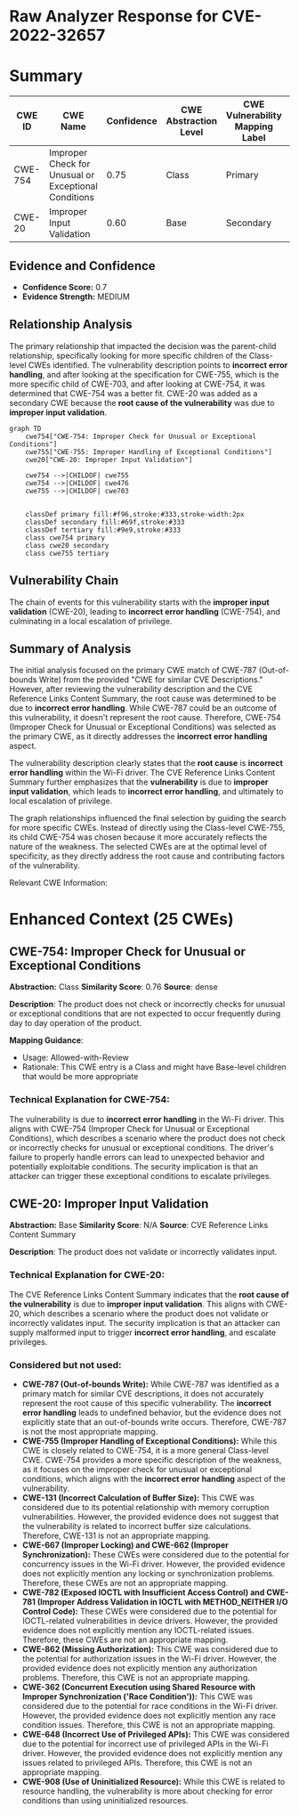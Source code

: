 # Raw Analyzer Response for CVE-2022-32657

# Summary
| CWE ID | CWE Name | Confidence | CWE Abstraction Level | CWE Vulnerability Mapping Label | CWE-Vulnerability Mapping Notes |
|---|---|---|---|---|---|
| CWE-754 | Improper Check for Unusual or Exceptional Conditions | 0.75 | Class | Primary | Allowed-with-Review |
| CWE-20 | Improper Input Validation | 0.60 | Base | Secondary | Allowed |

## Evidence and Confidence

*   **Confidence Score:** 0.7
*   **Evidence Strength:** MEDIUM

## Relationship Analysis
The primary relationship that impacted the decision was the parent-child relationship, specifically looking for more specific children of the Class-level CWEs identified. The vulnerability description points to **incorrect error handling**, and after looking at the specification for CWE-755, which is the more specific child of CWE-703, and after looking at CWE-754, it was determined that CWE-754 was a better fit. CWE-20 was added as a secondary CWE because the **root cause of the vulnerability** was due to **improper input validation**.

```mermaid
graph TD
    cwe754["CWE-754: Improper Check for Unusual or Exceptional Conditions"]
    cwe755["CWE-755: Improper Handling of Exceptional Conditions"]
    cwe20["CWE-20: Improper Input Validation"]
    
    cwe754 -->|CHILDOF| cwe755
    cwe754 -->|CHILDOF| cwe476
    cwe755 -->|CHILDOF| cwe703

    
    classDef primary fill:#f96,stroke:#333,stroke-width:2px
    classDef secondary fill:#69f,stroke:#333
    classDef tertiary fill:#9e9,stroke:#333
    class cwe754 primary
    class cwe20 secondary
    class cwe755 tertiary
```

## Vulnerability Chain
The chain of events for this vulnerability starts with the **improper input validation** (CWE-20), leading to **incorrect error handling** (CWE-754), and culminating in a local escalation of privilege.

## Summary of Analysis
The initial analysis focused on the primary CWE match of CWE-787 (Out-of-bounds Write) from the provided "CWE for similar CVE Descriptions." However, after reviewing the vulnerability description and the CVE Reference Links Content Summary, the root cause was determined to be due to **incorrect error handling**. While CWE-787 could be an outcome of this vulnerability, it doesn't represent the root cause. Therefore, CWE-754 (Improper Check for Unusual or Exceptional Conditions) was selected as the primary CWE, as it directly addresses the **incorrect error handling** aspect.

The vulnerability description clearly states that the **root cause** is **incorrect error handling** within the Wi-Fi driver. The CVE Reference Links Content Summary further emphasizes that the **vulnerability** is due to **improper input validation**, which leads to **incorrect error handling**, and ultimately to local escalation of privilege.

The graph relationships influenced the final selection by guiding the search for more specific CWEs. Instead of directly using the Class-level CWE-755, its child CWE-754 was chosen because it more accurately reflects the nature of the weakness. The selected CWEs are at the optimal level of specificity, as they directly address the root cause and contributing factors of the vulnerability.

Relevant CWE Information:

# Enhanced Context (25 CWEs)

## CWE-754: Improper Check for Unusual or Exceptional Conditions
**Abstraction:** Class
**Similarity Score**: 0.76
**Source**: dense

**Description**:
The product does not check or incorrectly checks for unusual or exceptional conditions that are not expected to occur frequently during day to day operation of the product.

**Mapping Guidance**:
- Usage: Allowed-with-Review
- Rationale: This CWE entry is a Class and might have Base-level children that would be more appropriate

### Technical Explanation for CWE-754:
The vulnerability is due to **incorrect error handling** in the Wi-Fi driver. This aligns with CWE-754 (Improper Check for Unusual or Exceptional Conditions), which describes a scenario where the product does not check or incorrectly checks for unusual or exceptional conditions. The driver's failure to properly handle errors can lead to unexpected behavior and potentially exploitable conditions. The security implication is that an attacker can trigger these exceptional conditions to escalate privileges.

## CWE-20: Improper Input Validation
**Abstraction:** Base
**Similarity Score**: N/A
**Source**: CVE Reference Links Content Summary

**Description**:
The product does not validate or incorrectly validates input.

### Technical Explanation for CWE-20:
The CVE Reference Links Content Summary indicates that the **root cause of the vulnerability** is due to **improper input validation**. This aligns with CWE-20, which describes a scenario where the product does not validate or incorrectly validates input. The security implication is that an attacker can supply malformed input to trigger **incorrect error handling**, and escalate privileges.

### Considered but not used:

*   **CWE-787 (Out-of-bounds Write):** While CWE-787 was identified as a primary match for similar CVE descriptions, it does not accurately represent the root cause of this specific vulnerability. The **incorrect error handling** leads to undefined behavior, but the evidence does not explicitly state that an out-of-bounds write occurs. Therefore, CWE-787 is not the most appropriate mapping.
*   **CWE-755 (Improper Handling of Exceptional Conditions):** While this CWE is closely related to CWE-754, it is a more general Class-level CWE. CWE-754 provides a more specific description of the weakness, as it focuses on the improper check for unusual or exceptional conditions, which aligns with the **incorrect error handling** aspect of the vulnerability.
*   **CWE-131 (Incorrect Calculation of Buffer Size):** This CWE was considered due to its potential relationship with memory corruption vulnerabilities. However, the provided evidence does not suggest that the vulnerability is related to incorrect buffer size calculations. Therefore, CWE-131 is not an appropriate mapping.
*   **CWE-667 (Improper Locking) and CWE-662 (Improper Synchronization):** These CWEs were considered due to the potential for concurrency issues in the Wi-Fi driver. However, the provided evidence does not explicitly mention any locking or synchronization problems. Therefore, these CWEs are not an appropriate mapping.
*   **CWE-782 (Exposed IOCTL with Insufficient Access Control) and CWE-781 (Improper Address Validation in IOCTL with METHOD_NEITHER I/O Control Code):** These CWEs were considered due to the potential for IOCTL-related vulnerabilities in device drivers. However, the provided evidence does not explicitly mention any IOCTL-related issues. Therefore, these CWEs are not an appropriate mapping.
*   **CWE-862 (Missing Authorization):** This CWE was considered due to the potential for authorization issues in the Wi-Fi driver. However, the provided evidence does not explicitly mention any authorization problems. Therefore, this CWE is not an appropriate mapping.
*   **CWE-362 (Concurrent Execution using Shared Resource with Improper Synchronization ('Race Condition')):** This CWE was considered due to the potential for race conditions in the Wi-Fi driver. However, the provided evidence does not explicitly mention any race condition issues. Therefore, this CWE is not an appropriate mapping.
*   **CWE-648 (Incorrect Use of Privileged APIs):** This CWE was considered due to the potential for incorrect use of privileged APIs in the Wi-Fi driver. However, the provided evidence does not explicitly mention any issues related to privileged APIs. Therefore, this CWE is not an appropriate mapping.
*   **CWE-908 (Use of Uninitialized Resource):** While this CWE is related to resource handling, the vulnerability is more about checking for error conditions than using uninitialized resources.